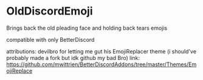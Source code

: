 # OldDiscordEmoji
Brings back the old pleading face and holding back tears emojis 

compatible with only BetterDiscord

attributions:
devilbro for letting me gut his EmojiReplacer theme (i should've probably made a fork but idk github my bad Bro)
link: https://github.com/mwittrien/BetterDiscordAddons/tree/master/Themes/EmojiReplace
